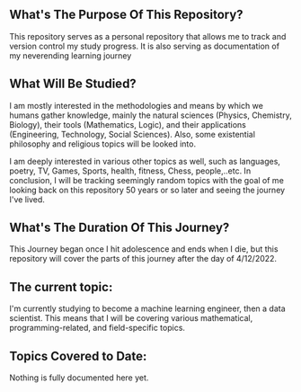 ## What's The Purpose Of This Repository?
This repository serves as a personal repository that allows me to track and version control my study progress. It is also serving as documentation of my neverending learning journey

## What Will Be Studied?
I am mostly interested in the methodologies and means by which we humans gather knowledge, mainly the natural sciences (Physics, Chemistry, Biology), their tools (Mathematics, Logic), and their applications (Engineering, Technology, Social Sciences). Also, some existential philosophy and religious topics will be looked into.

I am deeply interested in various other topics as well, such as languages, poetry, TV, Games, Sports, health, fitness, Chess, people,..etc. In conclusion, I will be tracking seemingly random topics with the goal of me looking back on this repository 50 years or so later and seeing the journey I've lived.

## What's The Duration Of This Journey?
This Journey began once I hit adolescence and ends when I die, but this repository will cover the parts of this journey after the day of 4/12/2022.

## The current topic:
I'm currently studying to become a machine learning engineer, then a data scientist. This means that I will be covering various mathematical, programming-related, and field-specific topics.

## Topics Covered to Date:
Nothing is fully documented here yet.

